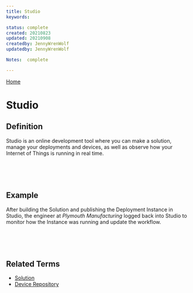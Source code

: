 ```yaml
---
title: Studio
keywords: 

status: complete
created: 20210823
updated: 20210908
createdby: JennyWrenWolf
updatedby: JennyWrenWolf

Notes:  complete

---
```

[Home](../Index.md)

# Studio


## Definition
Studio is an online development tool where you can make a solution, manage your deployments and devices, as well as observe how your Internet of Things is running in real time.

<br>
<br>
<br>

## Example

After building the Solution and publishing the Deployment Instance in Studio, the engineer at *Plymouth Manufacturing* logged back into Studio to monitor how the Instance was running and update the workflow.

<br>
<br>
<br>

## Related Terms
- [Solution](./Glossary/Solution.md)
- [Device Repository](./Glossary/DeviceRepository.md)